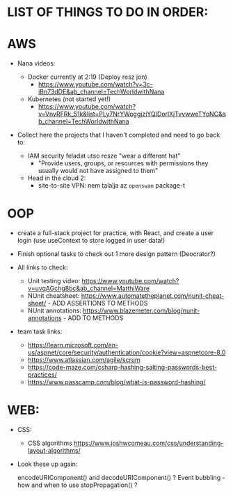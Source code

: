 # LIST OF THINGS TO DO IN ORDER:

# AWS
- Nana videos:
    - Docker currently at 2:19 (Deploy resz jon)
        - https://www.youtube.com/watch?v=3c-iBn73dDE&ab_channel=TechWorldwithNana
    - Kubernetes (not started yet!)
        - https://www.youtube.com/watch?v=VnvRFRk_51k&list=PLy7NrYWoggjziYQIDorlXjTvvwweTYoNC&ab_channel=TechWorldwithNana

- Collect here the projects that I haven't completed and need to go back to:
    - IAM security feladat utso resze "wear a different hat"
        - "Provide users, groups, or resources with permissions they usually would not have assigned to them"
    - Head in the cloud 2:
        - site-to-site VPN: nem talalja az `openswan` package-t

# OOP

- create a full-stack project for practice, with React, and create a user login (use useContext to store logged in user data!)

- Finish optional tasks to check out 1 more design pattern (Deocrator?)

- All links to check:
    - Unit testing video: https://www.youtube.com/watch?v=uvqAGchg8bc&ab_channel=MatthiWare
    - NUnit cheatsheet: https://www.automatetheplanet.com/nunit-cheat-sheet/ - ADD ASSERTIONS TO METHODS
    - NUnit annotations: https://www.blazemeter.com/blog/nunit-annotations - ADD TO METHODS

- team task links:
    - https://learn.microsoft.com/en-us/aspnet/core/security/authentication/cookie?view=aspnetcore-8.0
    - https://www.atlassian.com/agile/scrum
    - https://code-maze.com/csharp-hashing-salting-passwords-best-practices/
    - https://www.passcamp.com/blog/what-is-password-hashing/

# WEB:

- CSS:
    - CSS algorithms https://www.joshwcomeau.com/css/understanding-layout-algorithms/

- Look these up again:

    encodeURIComponent() and decodeURIComponent() ?
    Event bubbling - how and when to use stopPropagation() ?